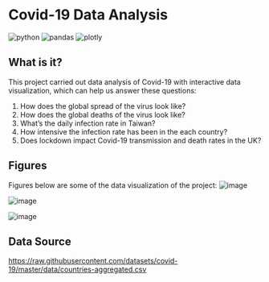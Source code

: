 # Covid-19 Data Analysis
![python](https://img.shields.io/badge/Python-blue) ![pandas](https://img.shields.io/badge/Pandas-green) ![plotly](https://img.shields.io/badge/Plotly-green)

## What is it?
This project carried out data analysis of Covid-19 with interactive data visualization, which can help us answer these questions:
1. How does the global spread of the virus look like?
2. How does the global deaths of the virus look like?
3. What’s the daily infection rate in Taiwan?
4. How intensive the infection rate has been in the each country? 
5. Does lockdown impact Covid-19 transmission and death rates in the UK?     

## Figures

Figures below are some of the data visualization of the project:
![image](https://user-images.githubusercontent.com/52830408/210823663-66316049-b5d5-40a7-8984-2a997454704e.png)

![image](https://user-images.githubusercontent.com/52830408/210823767-f7383579-3321-4f44-85a4-7ffadec79c6a.png)

![image](https://user-images.githubusercontent.com/52830408/210823850-e5a8dcca-3985-4892-84dd-80a6a278029d.png)

## Data Source
https://raw.githubusercontent.com/datasets/covid-19/master/data/countries-aggregated.csv
